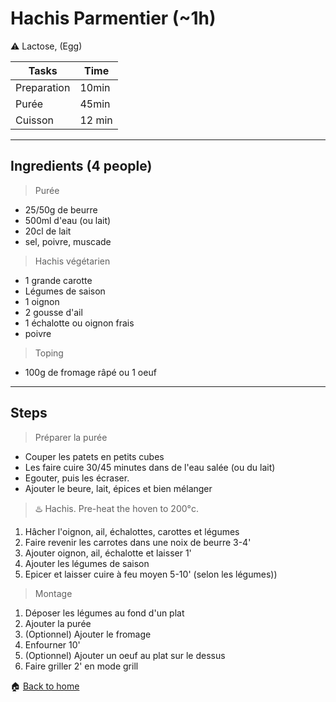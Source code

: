 # Hachis Parmentier (~1h)

:warning: Lactose, (Egg)

Tasks | Time
------------ | ------------- 
Preparation  | 10min
Purée  | 45min
Cuisson | 12 min
---

## Ingredients (4 people)

> Purée
- 25/50g de beurre
- 500ml d'eau (ou lait)
- 20cl de lait
- sel, poivre, muscade

> Hachis végétarien
- 1 grande carotte
- Légumes de saison
- 1 oignon
- 2 gousse d'ail
- 1 échalotte ou oignon frais
- poivre

> Toping
- 100g de fromage râpé ou 1 oeuf

---

## Steps

> Préparer la purée
- Couper les patets en petits cubes
- Les faire cuire 30/45 minutes dans de l'eau salée (ou du lait)
- Egouter, puis les écraser.
- Ajouter le beure, lait, épices et bien mélanger

> :hotsprings: Hachis. Pre-heat the hoven to 200°c.
1. Hâcher l'oignon, ail, échalottes, carottes et légumes
2. Faire revenir les carrotes dans une noix de beurre 3-4'
3. Ajouter oignon, ail, échalotte et laisser 1'
4. Ajouter les légumes de saison
5. Epicer et laisser cuire à feu moyen 5-10' (selon les légumes))

> Montage
1. Déposer les légumes au fond d'un plat
2. Ajouter la purée
3. (Optionnel) Ajouter le fromage
4. Enfourner 10'
5. (Optionnel) Ajouter un oeuf au plat sur le dessus
6. Faire griller 2' en mode grill

:house: [Back to home](../README.md)
